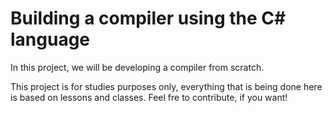 <title>Mirkw Compiler</title>

<h1>Building a compiler using the C# language</h1>

<p>In this project, we will be developing a compiler from scratch.</p>

<p>This project is for studies purposes only, everything that is being done here is based on lessons and classes. Feel fre to contribute, if you want!</p>
